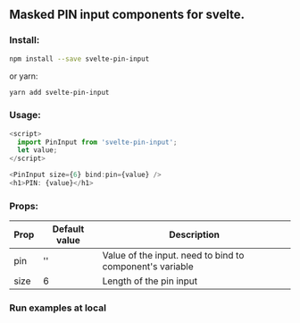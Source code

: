 ## Masked PIN input components for svelte.

### Install:

```sh
npm install --save svelte-pin-input
```

or yarn:

```sh
yarn add svelte-pin-input
```

### Usage:

```js
<script>
  import PinInput from 'svelte-pin-input';
  let value;
</script>

<PinInput size={6} bind:pin={value} />
<h1>PIN: {value}</h1>

```

### Props:

| Prop | Default value | Description                                              |
| ---- | ------------- | -------------------------------------------------------- |
| pin  | ''            | Value of the input. need to bind to component's variable |
| size | 6             | Length of the pin input                                  |

### Run examples at local
